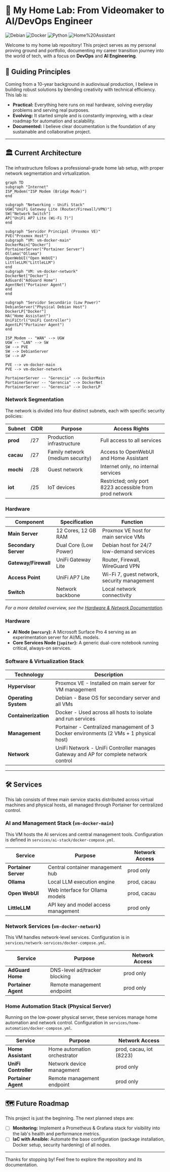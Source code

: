 # 🚀 My Home Lab: From Videomaker to AI/DevOps Engineer

![Debian](https://img.shields.io/badge/Debian-A81D33?style=for-the-badge&logo=debian&logoColor=white)
![Docker](https://img.shields.io/badge/Docker-2496ED?style=for-the-badge&logo=docker&logoColor=white)
![Python](https://img.shields.io/badge/Python-3776AB?style=for-the-badge&logo=python&logoColor=white)
![Home%20Assistant](https://img.shields.io/badge/Home%20Assistant-41BDF5?style=for-the-badge&logo=home-assistant&logoColor=white)

Welcome to my home lab repository! This project serves as my personal proving ground and portfolio, documenting my career transition journey into the world of tech, with a focus on **DevOps** and **AI Engineering**.

## 🎯 Guiding Principles

Coming from a 10-year background in audiovisual production, I believe in building robust solutions by blending creativity with technical efficiency. This lab is:

* **Practical:** Everything here runs on real hardware, solving everyday problems and serving real purposes.
* **Evolving:** It started simple and is constantly improving, with a clear roadmap for automation and scalability.
* **Documented:** I believe clear documentation is the foundation of any sustainable and collaborative project.

---

## 🏛️ Current Architecture

The infrastructure follows a professional-grade home lab setup, with proper network segmentation and virtualization.

```mermaid
graph TD
subgraph "Internet"
ISP_Modem("ISP Modem (Bridge Mode)")
end

subgraph "Networking - UniFi Stack"
UGW["UniFi Gateway Lite (Router/Firewall/VPN)"]
SW["Network Switch"]
AP["UniFi AP7 Lite (Wi-Fi 7)"]
end

subgraph "Servidor Principal (Proxmox VE)"
PVE("Proxmox Host")
subgraph "VM: vm-docker-main"
DockerMain["Docker"]
PortainerServer("Portainer Server")
Ollama("Ollama")
OpenWebUI("Open WebUI")
LittleLLM("LittleLLM")
end
subgraph "VM: vm-docker-network"
DockerNet["Docker"]
AdGuard("AdGuard Home")
AgentNet("Portainer Agent")
end
end

subgraph "Servidor Secundário (Low Power)"
DebianServer("Physical Debian Host")
DockerLP["Docker"]
HA("Home Assistant")
UniFiCtrl("UniFi Controller")
AgentLP("Portainer Agent")
end

ISP_Modem -- "WAN" --> UGW
UGW -- "LAN" --> SW
SW --> PVE
SW --> DebianServer
SW --> AP

PVE --> vm-docker-main
PVE --> vm-docker-network

PortainerServer -- "Gerencia" --> DockerMain
PortainerServer -- "Gerencia" --> DockerNet
PortainerServer -- "Gerencia" --> DockerLP
```

### Network Segmentation

The network is divided into four distinct subnets, each with specific security policies:

| Subnet | CIDR | Purpose | Access Rights |
|--------|------|---------|---------------|
| **prod** | /27 | Production infrastructure | Full access to all services |
| **cacau** | /27 | Family network (medium security) | Access to OpenWebUI and Home Assistant |
| **mochi** | /28 | Guest network | Internet only, no internal services |
| **iot** | /25 | IoT devices | Restricted; only port 8223 accessible from prod network |

### Hardware

| Component | Specification | Function |
|-----------|--------------|-----------|
| **Main Server** | 12 Cores, 12 GB RAM | Proxmox VE host for main service VMs |
| **Secondary Server** | Dual Core (Low Power) | Debian host for 24/7 low-demand services |
| **Gateway/Firewall** | UniFi Gateway Lite | Router, Firewall, WireGuard VPN |
| **Access Point** | UniFi AP7 Lite | Wi-Fi 7, guest network, security management |
| **Switch** | Network backbone | Local network connectivity |
*For a more detailed overview, see the [Hardware & Network Documentation](./docs/hardware.md).*

### Hardware

* **AI Node (`mercury`):** A Microsoft Surface Pro 4 serving as an experimentation server for AI/ML models.
* **Core Services Node (`jupiter`):** A generic dual-core notebook running critical, always-on services.

### Software & Virtualization Stack

| Technology | Description |
|------------|-------------|
| **Hypervisor** | Proxmox VE - Installed on main server for VM management |
| **Operating System** | Debian - Base OS for secondary server and all VMs |
| **Containerization** | Docker - Used across all hosts to isolate and run services |
| **Management** | Portainer - Centralized management of 3 Docker environments (2 VMs + 1 physical host) |
| **Network** | UniFi Network - UniFi Controller manages Gateway and AP for complete network control |

---

## 🛠️ Services

This lab consists of three main service stacks distributed across virtual machines and physical hosts, all managed through Portainer for centralized control.

### AI and Management Stack (`vm-docker-main`)

This VM hosts the AI services and central management tools. Configuration is defined in `services/ai-stack/docker-compose.yml`.

| Service | Purpose | Network Access |
|---------|---------|----------------|
| **Portainer Server** | Central container management hub | prod only |
| **Ollama** | Local LLM execution engine | prod, cacau |
| **Open WebUI** | Web interface for Ollama models | prod, cacau |
| **LittleLLM** | API key and model access management | prod only |

### Network Services (`vm-docker-network`)

This VM handles network-level services. Configuration is in `services/network-services/docker-compose.yml`.

| Service | Purpose | Network Access |
|---------|---------|----------------|
| **AdGuard Home** | DNS-level ad/tracker blocking | prod only |
| **Portainer Agent** | Remote management endpoint | prod only |

### Home Automation Stack (Physical Server)

Running on the low-power physical server, these services manage home automation and network control. Configuration in `services/home-automation/docker-compose.yml`.

| Service | Purpose | Network Access |
|---------|---------|----------------|
| **Home Assistant** | Home automation orchestrator | prod, cacau, iot (8223) |
| **UniFi Controller** | Network device management | prod only |
| **Portainer Agent** | Remote management endpoint | prod only |


## 🗺️ Future Roadmap

This project is just the beginning. The next planned steps are:

-   [ ] **Monitoring:** Implement a Prometheus & Grafana stack for visibility into the lab's health and performance metrics.
-   [ ] **IaC with Ansible:** Automate the base configuration (package installation, Docker setup, security hardening) of all nodes.

---

Thanks for stopping by! Feel free to explore the repository and its documentation.